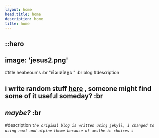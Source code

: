 ```yaml
---
layout: home 
head.title: home 
description: home 
title: home 
---
```


::hero
---
image: 'jesus2.png'
---
#title
heabeoun's :br
"មេីលគេថែអូន " :br
blog
#description
## i write random stuff [here](/articles) , someone might find some of it useful someday? :br 
## ***maybe?*** :br
#description
*`the original blog is written using jekyll, i changed to using nuxt and alpine theme because of aesthetic choices`*
::


